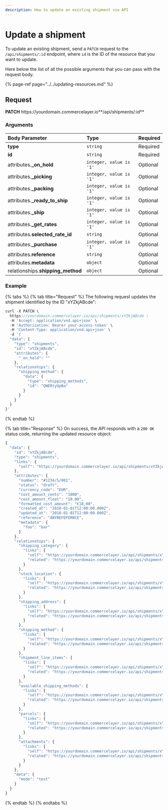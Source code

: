 ```yaml
---
description: How to update an existing shipment via API
---
```


# Update a shipment

To update an existing shipment, send a `PATCH` request to the `/api/shipments/:id` endpoint, where `id` is the ID of the resource that you want to update.

Here below the list of all the possible arguments that you can pass with the request body.

{% page-ref page="../../updating-resources.md" %}

## Request

**PATCH** https://<i></i>yourdomain.commercelayer.io**/api/shipments/:id**

### Arguments

| Body Parameter | Type | Required |
| :--- | :--- | :--- |
| **type** | `string` | Required |
| **id** | `string` | Required |
| attributes.**_on_hold** | `integer, value is '1'` | Optional |
| attributes.**_picking** | `integer, value is '1'` | Optional |
| attributes.**_packing** | `integer, value is '1'` | Optional |
| attributes.**_ready_to_ship** | `integer, value is '1'` | Optional |
| attributes.**_ship** | `integer, value is '1'` | Optional |
| attributes.**_get_rates** | `integer, value is '1'` | Optional |
| attributes.**selected_rate_id** | `string` | Optional |
| attributes.**_purchase** | `integer, value is '1'` | Optional |
| attributes.**reference** | `string` | Optional |
| attributes.**metadata** | `object` | Optional |
| relationships.**shipping_method** | `object` | Optional |

### Example

{% tabs %}
{% tab title="Request" %}
The following request updates the shipment identified by the ID "xYZkjABcde":

```javascript
curl -X PATCH \
  https://yourdomain.commercelayer.io/api/shipments/xYZkjABcde \
  -H 'Accept: application/vnd.api+json' \
  -H 'Authorization: Bearer your-access-token' \
  -H 'Content-Type: application/vnd.api+json' \
  -d '{
  "data": {
    "type": "shipments",
    "id": "xYZkjABcde",
    "attributes": {
      "_on_hold": ""
    },
    "relationships": {
      "shipping_method": {
        "data": {
          "type": "shipping_methods",
          "id": "QWERtyUpBa"
        }
      }
    }
  }
}'
```
{% endtab %}

{% tab title="Response" %}
On success, the API responds with a `200 OK` status code, returning the updated resource object:

```javascript
{
  "data": {
    "id": "xYZkjABcde",
    "type": "shipments",
    "links": {
      "self": "https://yourdomain.commercelayer.io/api/shipments/xYZkjABcde"
    },
    "attributes": {
      "number": "#1234/S/001",
      "status": "draft",
      "currency_code": "EUR",
      "cost_amount_cents": "1000",
      "cost_amount_float": "10.00",
      "formatted_cost_amount": "€10,00",
      "created_at": "2018-01-01T12:00:00.000Z",
      "updated_at": "2018-01-01T12:00:00.000Z",
      "reference": "ANYREFEFERNCE",
      "metadata": {
        "foo": "bar"
      }
    },
    "relationships": {
      "shipping_category": {
        "links": {
          "self": "https://yourdomain.commercelayer.io/api/shipments/xYZkjABcde/relationships/shipping_category",
          "related": "https://yourdomain.commercelayer.io/api/shipments/xYZkjABcde/shipping_category"
        }
      },
      "stock_location": {
        "links": {
          "self": "https://yourdomain.commercelayer.io/api/shipments/xYZkjABcde/relationships/stock_location",
          "related": "https://yourdomain.commercelayer.io/api/shipments/xYZkjABcde/stock_location"
        }
      },
      "shipping_address": {
        "links": {
          "self": "https://yourdomain.commercelayer.io/api/shipments/xYZkjABcde/relationships/shipping_address",
          "related": "https://yourdomain.commercelayer.io/api/shipments/xYZkjABcde/shipping_address"
        }
      },
      "shipping_method": {
        "links": {
          "self": "https://yourdomain.commercelayer.io/api/shipments/xYZkjABcde/relationships/shipping_method",
          "related": "https://yourdomain.commercelayer.io/api/shipments/xYZkjABcde/shipping_method"
        }
      },
      "shipment_line_items": {
        "links": {
          "self": "https://yourdomain.commercelayer.io/api/shipments/xYZkjABcde/relationships/shipment_line_items",
          "related": "https://yourdomain.commercelayer.io/api/shipments/xYZkjABcde/shipment_line_items"
        }
      },
      "available_shipping_methods": {
        "links": {
          "self": "https://yourdomain.commercelayer.io/api/shipments/xYZkjABcde/relationships/available_shipping_methods",
          "related": "https://yourdomain.commercelayer.io/api/shipments/xYZkjABcde/available_shipping_methods"
        }
      },
      "parcels": {
        "links": {
          "self": "https://yourdomain.commercelayer.io/api/shipments/xYZkjABcde/relationships/parcels",
          "related": "https://yourdomain.commercelayer.io/api/shipments/xYZkjABcde/parcels"
        }
      },
      "attachments": {
        "links": {
          "self": "https://yourdomain.commercelayer.io/api/shipments/xYZkjABcde/relationships/attachments",
          "related": "https://yourdomain.commercelayer.io/api/shipments/xYZkjABcde/attachments"
        }
      }
    },
    "meta": {
      "mode": "test"
    }
  }
}
```
{% endtab %}
{% endtabs %}
